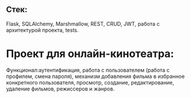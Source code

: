 ## Стек: 
Flask, SQLAlchemy, Marshmallow, REST, CRUD, JWT, работа с архитектурой проекта, tests.

# Проект для онлайн-кинотеатра:
Функционал:аутентификация, работа с пользователем (работа с профилем, смена пароля), механизм добавления фильма в избранное конкретного пользователя, просмотр, создание, редактирование, удаление фильмов, режиссеров и жанров. 
